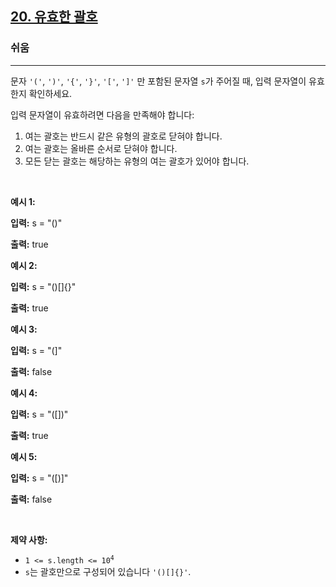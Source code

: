 <h2><a href="https://leetcode.com/problems/valid-parentheses">20. 유효한 괄호</a></h2><h3>쉬움</h3><hr><p>문자 <code>'('</code>, <code>')'</code>, <code>'{'</code>, <code>'}'</code>, <code>'['</code>, <code>']'</code> 만 포함된 문자열 <code>s</code>가 주어질 때, 입력 문자열이 유효한지 확인하세요.</p>

<p>입력 문자열이 유효하려면 다음을 만족해야 합니다:</p>

<ol>
	<li>여는 괄호는 반드시 같은 유형의 괄호로 닫혀야 합니다.</li>
	<li>여는 괄호는 올바른 순서로 닫혀야 합니다.</li>
	<li>모든 닫는 괄호는 해당하는 유형의 여는 괄호가 있어야 합니다.</li>
</ol>

<p>&nbsp;</p>
<p><strong class="example">예시 1:</strong></p>

<div class="example-block">
<p><strong>입력:</strong> <span class="example-io">s = "()"</span></p>

<p><strong>출력:</strong> <span class="example-io">true</span></p>
</div>

<p><strong class="example">예시 2:</strong></p>

<div class="example-block">
<p><strong>입력:</strong> <span class="example-io">s = "()[]{}"</span></p>

<p><strong>출력:</strong> <span class="example-io">true</span></p>
</div>

<p><strong class="example">예시 3:</strong></p>

<div class="example-block">
<p><strong>입력:</strong> <span class="example-io">s = "(]"</span></p>

<p><strong>출력:</strong> <span class="example-io">false</span></p>
</div>

<p><strong class="example">예시 4:</strong></p>

<div class="example-block">
<p><strong>입력:</strong> <span class="example-io">s = "([])"</span></p>

<p><strong>출력:</strong> <span class="example-io">true</span></p>
</div>

<p><strong class="example">예시 5:</strong></p>

<div class="example-block">
<p><strong>입력:</strong> <span class="example-io">s = "([)]"</span></p>

<p><strong>출력:</strong> <span class="example-io">false</span></p>
</div>

<p>&nbsp;</p>
<p><strong>제약 사항:</strong></p>

<ul>
	<li><code>1 <= s.length <= 10<sup>4</sup></code></li>
	<li><code>s</code>는 괄호만으로 구성되어 있습니다 <code>'()[]{}'</code>.</li>
</ul>